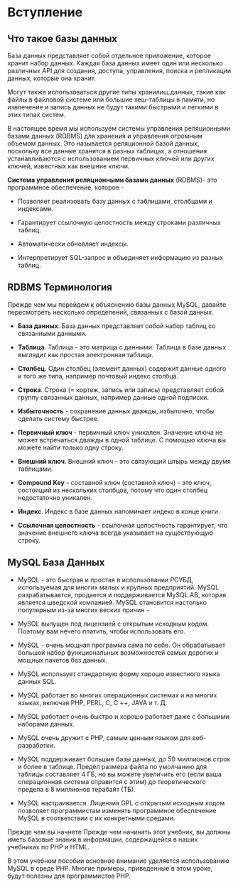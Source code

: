 # Вступление 
## Что такое базы данных
База данных представляет собой отдельное приложение, которое хранит набор данных. Каждая база данных имеет один или несколько различных API для создания, доступа, управления, поиска и репликации данных, которые она хранит.

Могут также использоваться другие типы хранилищ данных, такие как файлы в файловой системе или большие хеш-таблицы в памяти, но извлечение и запись данных не будут такими быстрыми и легкими в этих типах систем.

В настоящее время мы используем системы управления реляционными базами данных (RDBMS) для хранения и управления огромным объемом данных. Это называется реляционной базой данных, поскольку все данные хранятся в разных таблицах, а отношения устанавливаются с использованием первичных ключей или других ключей, известных как внешние ключи.

**Система управления реляционными базами данных** (RDBMS)- это программное обеспечение, которое -

* Позволяет реализовать базу данных с таблицами, столбцами и индексами.

* Гарантирует ссылочную целостность между строками различных таблиц.

* Автоматически обновляет индексы.

* Интерпретирует SQL-запрос и объединяет информацию из разных таблиц.

 ## RDBMS Терминология 

Прежде чем мы перейдем к объяснению базы данных MySQL, давайте пересмотреть несколько определений, связанных с базой данных.

* **База данных**. База данных представляет собой набор таблиц со связанными данными.

* **Таблица**. Таблица - это матрица с данными. Таблица в базе данных выглядит как простая электронная таблица.

* **Столбец**. Один столбец (элемент данных) содержит данные одного и того же типа, например почтовый индекс столбца.

* **Строка**. Строка (= кортеж, запись или запись) представляет собой группу связанных данных, например данные одной подписки.

* **Избыточность** - сохранение данных дважды, избыточно, чтобы сделать систему быстрее.

* **Первичный ключ** - первичный ключ уникален. Значение ключа не может встречаться дважды в одной таблице. С помощью ключа вы можете найти только одну строку.

* **Внешний ключ**. Внешний ключ - это связующий штырь между двумя таблицами.

* **Compound Key** - составной ключ (составной ключ) - это ключ, состоящий из нескольких столбцов, потому что один столбец недостаточно уникален.

* **Индекс**. Индекс в базе данных напоминает индекс в конце книги.

* **Ссылочная целостность** - ссылочная целостность гарантирует, что значение внешнего ключа всегда указывает на существующую строку.

## MySQL База Данных

* MySQL - это быстрая и простая в использовании РСУБД, используемая для многих малых и крупных предприятий. MySQL разрабатывается, продается и поддерживается MySQL AB, которая является шведской компанией. MySQL становится настолько популярным из-за многих веских причин -

* MySQL выпущен под лицензией с открытым исходным кодом. Поэтому вам нечего платить, чтобы использовать его.

* MySQL - очень мощная программа сама по себе. Он обрабатывает большой набор функциональных возможностей самых дорогих и мощных пакетов баз данных.

* MySQL использует стандартную форму хорошо известного языка данных SQL.

* MySQL работает во многих операционных системах и на многих языках, включая PHP, PERL, C, C ++, JAVA и т. Д.

* MySQL работает очень быстро и хорошо работает даже с большими наборами данных.

* MySQL очень дружит с PHP, самым ценным языком для веб-разработки.

* MySQL поддерживает большие базы данных, до 50 миллионов строк и более в таблице. Предел размера файла по умолчанию для таблицы составляет 4 ГБ, но вы можете увеличить его (если ваша операционная система справится с этим) до теоретического предела в 8 миллионов терабайт (ТБ).

* MySQL настраивается. Лицензия GPL с открытым исходным кодом позволяет программистам изменять программное обеспечение MySQL в соответствии с их конкретными средами.

Прежде чем вы начнете
Прежде чем начинать этот учебник, вы должны иметь базовые знания в информации, содержащейся в наших учебниках по PHP и HTML.

В этом учебном пособии основное внимание уделяется использованию MySQL в среде PHP. Многие примеры, приведенные в этом уроке, будут полезны для программистов PHP.